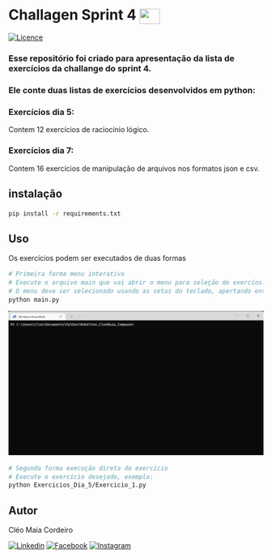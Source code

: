 # Challagen Sprint 4 <img align="center" height="30" width="40" src="https://cdn.jsdelivr.net/gh/devicons/devicon/icons/python/python-original.svg" />
[![Licence](https://img.shields.io/github/license/Ileriayo/markdown-badges?style=for-the-badge)](./LICENSE)

### Esse repositório foi criado para apresentação da lista de exercícios da challange do sprint 4.

### Ele conte duas listas de exercícios desenvolvidos em python:


### Exercícios dia 5:
Contem 12 exercícios de raciocínio lógico.


### Exercícios dia 7:
Contem 16 exercícios de  manipulação de arquivos nos formatos json e csv.

## instalação

```bash
pip install -r requirements.txt
```

## Uso
Os exercícios podem ser executados de duas formas

```bash
# Primeira forma menu interativo 
# Execute o arquivo main que vai abrir o menu para seleção de exercíos.
# O menu deve ser selecionado usando as setas do teclado, apertando enter entra no menu selecionado.
python main.py
```
![](assets/2022-06-07-22-40-58.gif)


```bash
# Segunda forma execução direta do exercício
# Execute o exercício desejado, exemplo:
python Exercicios_Dia_5/Exercicio_1.py
```
## Autor
Cléo Maia Cordeiro
</br>

[![Linkedin](https://img.shields.io/badge/LinkedIn-0077B5?style=for-the-badge&logo=linkedin&logoColor=white)](https://www.linkedin.com/in/cleocordeiro/)
[![Facebook](https://img.shields.io/badge/Facebook-1877F2?style=for-the-badge&logo=facebook&logoColor=white)](https://www.facebook.com/cleo.m.cordeiro/)
[![Instagram](https://img.shields.io/badge/Instagram-E4405F?style=for-the-badge&logo=instagram&logoColor=white)](https://www.instagram.com/cleomaiacordeiro/)


